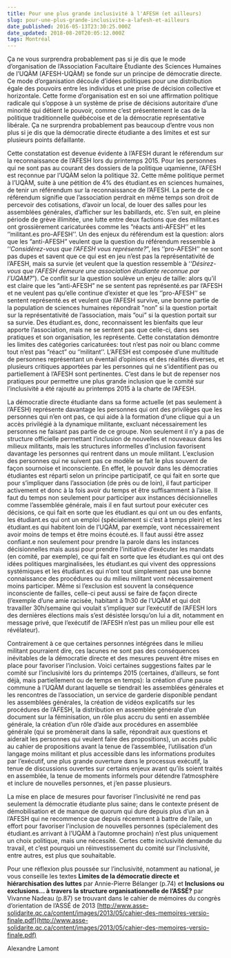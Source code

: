 ```yaml
---
title: Pour une plus grande inclusivité à l'AFESH (et ailleurs)
slug: pour-une-plus-grande-inclusivite-a-lafesh-et-ailleurs
date_published: 2016-05-13T23:30:25.000Z
date_updated: 2018-08-20T20:05:12.000Z
tags: Montréal
---
```


Ça ne vous surprendra probablement pas si je dis que le mode d’organisation de l’Association Facultaire Étudiante des Sciences Humaines de l’UQÀM (AFESH-UQÀM) se fonde sur un principe de démocratie directe. Ce mode d’organisation découle d’idées politiques pour une distribution égale des pouvoirs entre les individus et une prise de décision collective et horizontale. Cette forme d’organisation est en soi une affirmation politique radicale qui s’oppose à un système de prise de décisions autoritaire d’une minorité qui détient le pouvoir, comme c’est présentement le cas de la politique traditionnelle québécoise et de la démocratie représentative libérale. Ça ne surprendra probablement pas beaucoup d’entre vous non plus si je dis que la démocratie directe étudiante a des limites et est sur plusieurs points défaillante.

Cette constatation est devenue évidente à l’AFESH durant le référendum sur la reconnaissance de l’AFESH lors du printemps 2015. Pour les personnes qui ne sont pas au courant des dossiers de la politique uqamienne, l’AFESH est reconnue par l’UQÀM selon la politique 32. Cette même politique permet à l’UQÀM, suite à une pétition de 4% des étudiant.es en sciences humaines, de tenir un référendum sur la reconnaissance de l’AFESH. La perte de ce référendum signifie que l’association perdrait en même temps son droit de percevoir des cotisations, d’avoir un local, de louer des salles pour les assemblées générales, d’afficher sur les babillards, etc. S’en suit, en pleine période de grève illimitée, une lutte entre deux factions que des militant.es ont grossièrement caricaturées comme les ”réacts anti-AFESH’’ et les ‘’militant.es pro-AFESH’’. Un des enjeux du référendum est la question: alors que les ”anti-AFESH” veulent que la question du référendum ressemble à ‘*‘Considérez-vous que l’AFESH vous représente?*”, les ‘’pro-AFESH’’ ne sont pas dupes et savent que ce qui est en jeu n’est pas la représentativité de l’AFESH, mais sa survie (et veulent que la question ressemble à ‘*‘Désirez-vous que l’AFESH demeure une association étudiante reconnue par l’UQAM?*”). Ce conflit sur la question soulève un enjeu de taille: alors qu’il est claire que les ”anti-AFESH” ne se sentent pas représenté.es par l’AFESH et ne veulent pas qu’elle continue d’exister et que les ‘’pro-AFESH’’ se sentent représenté.es et veulent que l’AFESH survive, une bonne partie de la population de sciences humaines répondrait ”non” si la question portait sur la représentativité de l’association, mais ”oui” si la question portait sur sa survie. Des étudiant.es, donc, reconnaissent les bienfaits que leur apporte l’association, mais ne se sentent pas que celle-ci, dans ses pratiques et son organisation, les représente. Cette constatation démontre les limites des catégories caricaturées: tout n’est pas noir ou blanc comme tout n’est pas ”réact” ou ‘’militant’’. L’AFESH est composée d’une multitude de personnes représentant un éventail d’opinions et des réalités diverses, et plusieurs critiques apportées par les personnes qui ne s’identifient pas ou partiellement à l’AFESH sont pertinentes. C’est dans le but de repenser nos pratiques pour permettre une plus grande inclusion que le comité sur l’inclusivité a été rajouté au printemps 2015 à la charte de l’AFESH.

La démocratie directe étudiante dans sa forme actuelle (et pas seulement à l’AFESH) représente davantage les personnes qui ont des privilèges que les personnes qui n’en ont pas, ce qui aide à la formation d’une clique qui a un accès privilégié à la dynamique militante, excluant nécessairement les personnes ne faisant pas partie de ce groupe. Non seulement il n’y a pas de structure officielle permettant l’inclusion de nouvelles et nouveaux dans les milieux militants, mais les structures informelles d’inclusion favorisent davantage les personnes qui rentrent dans un moule militant. L’exclusion des personnes qui ne suivent pas ce modèle se fait le plus souvent de façon sournoise et inconsciente. En effet, le pouvoir dans les démocraties étudiantes est réparti selon un principe participatif, ce qui fait en sorte que pour s’impliquer dans l’association (de près ou de loin), il faut participer activement et donc à la fois avoir du temps et être suffisamment à l’aise. Il faut du temps non seulement pour participer aux instances décisionnelles comme l’assemblée générale, mais il en faut surtout pour exécuter ces décisions, ce qui fait en sorte que les étudiant.es qui ont un ou des enfants, les étudiant.es qui ont un emploi (spécialement si c’est à temps plein) et les étudiant.es qui habitent loin de l’UQÀM, par exemple, vont nécessairement avoir moins de temps et être moins écouté.es. Il faut aussi être assez confiant.e non seulement pour prendre la parole dans les instances décisionnelles mais aussi pour prendre l’initiative d’exécuter les mandats (en comité, par exemple), ce qui fait en sorte que les étudiant.es qui ont des idées politiques marginalisées, les étudiant.es qui vivent des oppressions systémiques et les étudiant.es qui n’ont tout simplement pas une bonne connaissance des procédures ou du milieu militant vont nécessairement moins participer. Même si l’exclusion est souvent la conséquence inconsciente de failles, celle-ci peut aussi se faire de façon directe (l’exemple d’une amie racisée, habitant à 1h30 de l’UQÀM et qui doit travailler 30h/semaine qui voulait s’impliquer sur l’exécutif de l’AFESH lors des dernières élections mais s’est désistée lorsqu’on lui a dit, notamment en message privé, que l’exécutif de l’AFESH n’est pas un milieu pour elle est révélateur).

Contrairement à ce que certaines personnes intégrées dans le milieu militant pourraient dire, ces lacunes ne sont pas des conséquences inévitables de la démocratie directe et des mesures peuvent être mises en place pour favoriser l’inclusion. Voici certaines suggestions faites par le comité sur l’inclusivité lors du printemps 2015 (certaines, d’ailleurs, se font déjà, mais partiellement ou de temps en temps): la création d’une pause commune à l’UQÀM durant laquelle se tiendrait les assemblées générales et les rencontres de l’association, un service de garderie disponible pendant les assemblées générales, la création de vidéos explicatifs sur les procédures de l’AFESH, la distribution en assemblée générale d’un document sur la féminisation, un rôle plus accru du senti en assemblée générale, la création d’un rôle d’aide aux procédures en assemblée générale (qui se promènerait dans la salle, répondrait aux questions et aiderait les personnes qui veulent faire des propositions), un accès public au cahier de propositions avant la tenue de l’assemblée, l’utilisation d’un langage moins militant et plus accessible dans les informations produites par l’exécutif, une plus grande ouverture dans le processus exécutif, la tenue de discussions ouvertes sur certains enjeux avant qu’ils soient traités en assemblée, la tenue de moments informels pour détendre l’atmosphère et inclure de nouvelles personnes, et j’en passe plusieurs.

La mise en place de mesures pour favoriser l’inclusivité ne rend pas seulement la démocratie étudiante plus saine; dans le contexte présent de démobilisation et de manque de quorum qui dure depuis plus d’un an à l’AFESH qui ne recommence que depuis récemment à battre de l’aile, un effort pour favoriser l’inclusion de nouvelles personnes (spécialement des étudiant.es arrivant à l’UQÀM à l’automne prochain) n’est plus uniquement un choix politique, mais une nécessité. Certes cette inclusivité demande du travail, et c’est pourquoi un réinvestissement du comité sur l’inclusivité, entre autres, est plus que souhaitable.

Pour une réflexion plus poussée sur l’inclusivité, notamment au national, je vous conseille les textes **Limites de la démocratie directe et hiérarchisation des luttes** par Annie-Pierre Bélanger (p.74) et **Inclusions ou exclusions… à travers la structure organisationnelle de l’ASSÉ?** par Vivanne Nadeau (p.87) se trouvant dans le cahier de mémoires du congrès d’orientation de l’ASSÉ de 2013 [http://www.asse-solidarite.qc.ca/content/images/2013/05/cahier-des-memoires-versio-finale.pdf](http://www.asse-solidarite.qc.ca/content/images/2013/05/cahier-des-memoires-versio-finale.pdf)

Alexandre Lamont
